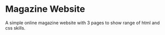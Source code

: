 # Magazine Website

A simple online magazine website with 3 pages to show range of html and css skills.
